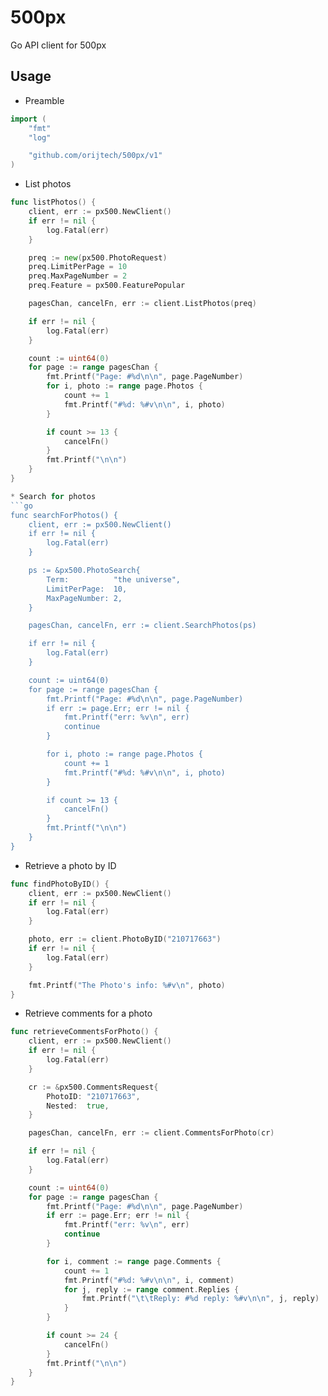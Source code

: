 # 500px
Go API client for 500px

## Usage

* Preamble
```go
import (
	"fmt"
	"log"

	"github.com/orijtech/500px/v1"
)
```

* List photos
```go
func listPhotos() {
	client, err := px500.NewClient()
	if err != nil {
		log.Fatal(err)
	}

	preq := new(px500.PhotoRequest)
	preq.LimitPerPage = 10
	preq.MaxPageNumber = 2
	preq.Feature = px500.FeaturePopular

	pagesChan, cancelFn, err := client.ListPhotos(preq)

	if err != nil {
		log.Fatal(err)
	}

	count := uint64(0)
	for page := range pagesChan {
		fmt.Printf("Page: #%d\n\n", page.PageNumber)
		for i, photo := range page.Photos {
			count += 1
			fmt.Printf("#%d: %#v\n\n", i, photo)
		}

		if count >= 13 {
			cancelFn()
		}
		fmt.Printf("\n\n")
	}
}

* Search for photos
```go
func searchForPhotos() {
	client, err := px500.NewClient()
	if err != nil {
		log.Fatal(err)
	}

	ps := &px500.PhotoSearch{
		Term:          "the universe",
		LimitPerPage:  10,
		MaxPageNumber: 2,
	}

	pagesChan, cancelFn, err := client.SearchPhotos(ps)

	if err != nil {
		log.Fatal(err)
	}

	count := uint64(0)
	for page := range pagesChan {
		fmt.Printf("Page: #%d\n\n", page.PageNumber)
		if err := page.Err; err != nil {
			fmt.Printf("err: %v\n", err)
			continue
		}

		for i, photo := range page.Photos {
			count += 1
			fmt.Printf("#%d: %#v\n\n", i, photo)
		}

		if count >= 13 {
			cancelFn()
		}
		fmt.Printf("\n\n")
	}
}
```

* Retrieve a photo by ID
```go
func findPhotoByID() {
	client, err := px500.NewClient()
	if err != nil {
		log.Fatal(err)
	}

	photo, err := client.PhotoByID("210717663")
	if err != nil {
		log.Fatal(err)
	}

	fmt.Printf("The Photo's info: %#v\n", photo)
}

```

* Retrieve comments for a photo
```go
func retrieveCommentsForPhoto() {
	client, err := px500.NewClient()
	if err != nil {
		log.Fatal(err)
	}

	cr := &px500.CommentsRequest{
		PhotoID: "210717663",
		Nested:  true,
	}

	pagesChan, cancelFn, err := client.CommentsForPhoto(cr)

	if err != nil {
		log.Fatal(err)
	}

	count := uint64(0)
	for page := range pagesChan {
		fmt.Printf("Page: #%d\n\n", page.PageNumber)
		if err := page.Err; err != nil {
			fmt.Printf("err: %v\n", err)
			continue
		}

		for i, comment := range page.Comments {
			count += 1
			fmt.Printf("#%d: %#v\n\n", i, comment)
			for j, reply := range comment.Replies {
				fmt.Printf("\t\tReply: #%d reply: %#v\n\n", j, reply)
			}
		}

		if count >= 24 {
			cancelFn()
		}
		fmt.Printf("\n\n")
	}
}
```
